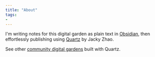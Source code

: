 ```yaml
---
title: "About"
tags: 
- 
---
```


I'm writing notes for this digital garden as plain text in [Obsidian](https://obsidian.md/), then effortlessly publishing using [Quartz](https://quartz.jzhao.xyz) by Jacky Zhao. 

See other [community digital gardens](/docs/showcase.md) built with Quartz.

